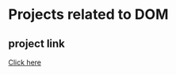 # Projects related to DOM

## project link
[Click here](https://stackblitz.com/edit/javascript-project-all?file=index.html)